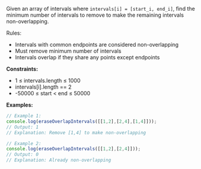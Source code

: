 Given an array of intervals where `intervals[i] = [start_i, end_i]`, find the minimum number of intervals to remove to make the remaining intervals non-overlapping.

Rules:
- Intervals with common endpoints are considered non-overlapping
- Must remove minimum number of intervals
- Intervals overlap if they share any points except endpoints

**Constraints:**
- 1 ≤ intervals.length ≤ 1000
- intervals[i].length == 2
- -50000 ≤ start < end ≤ 50000

**Examples:**
```typescript
// Example 1:
console.log(eraseOverlapIntervals([[1,2],[2,4],[1,4]]));
// Output: 1
// Explanation: Remove [1,4] to make non-overlapping

// Example 2:
console.log(eraseOverlapIntervals([[1,2],[2,4]]));
// Output: 0
// Explanation: Already non-overlapping
```
